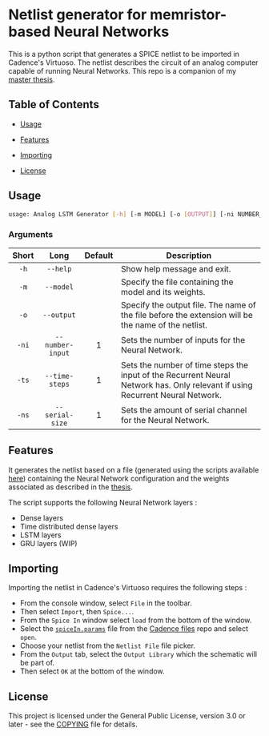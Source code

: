 # Netlist generator for memristor-based Neural Networks

This is a python script that generates a SPICE netlist to be imported in Cadence's Virtuoso. The netlist describes the circuit of an analog computer capable of running Neural Networks. This repo is a companion of my [master thesis](https://github.com/bicheTortue/MSc-thesis/releases/download/Final/thesis.pdf).


## Table of Contents

- [Usage](#usage)

- [Features](#features)

- [Importing](#importing)

- [License](#license)


## Usage

```bash
usage: Analog LSTM Generator [-h] [-m MODEL] [-o [OUTPUT]] [-ni NUMBER_INPUT] [-ts TIME_STEPS] [-ns SERIAL_SIZE]
```

### Arguments

| Short | Long       | Default  | Description                                                                                                                   |
|:-----:|:----------:|:--------:|-------------------------------------------------------------------------------------------------------------------------------|
|`-h`|`--help`||Show help message and exit.|
|`-m`|`--model`||Specify the file containing the model and its weights.|
|`-o`|`--output`|<stdout>|Specify the output file. The name of the file before the extension will be the name of the netlist.|
|`-ni`|`--number-input`|1|Sets the number of inputs for the Neural Network.|
|`-ts`|`--time-steps`|1|Sets the number of time steps the input of the Recurrent Neural Network has. Only relevant if using Recurrent Neural Network.|
|`-ns`|`--serial-size`|1|Sets the amount of serial channel for the Neural Network.|

## Features

It generates the netlist based on a file (generated using the scripts available [here](../../../LSTM-weights-generator)) containing the Neural Network configuration and the weights associated as described in the [thesis](https://github.com/bicheTortue/MSc-thesis/releases/download/Final/thesis.pdf).

The script supports the following Neural Network layers :

- Dense layers
- Time distributed dense layers
- LSTM layers
- GRU layers (WIP)


## Importing

Importing the netlist in Cadence's Virtuoso requires the following steps :

- From the console window, select `File` in the toolbar.
- Then select `Import`, then `Spice...`.
- From the `Spice In` window select `load` from the bottom of the window.
- Select the [`spiceIn.params`](../../../cadence-files/blob/main/spiceIn.params) file from the [Cadence files](../../../cadence-files) repo and select `open`.
- Choose your netlist from the `Netlist File` file picker.
- From the `Output` tab, select the `Output Library` which the schematic will be part of.
- Then select `OK` at the bottom of the window.

## License

This project is licensed under the General Public License, version 3.0 or later - see the [COPYING](./COPYING) file for details.
